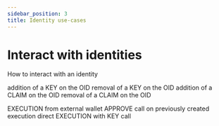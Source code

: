 ```yaml
---
sidebar_position: 3
title: Identity use-cases
---
```


# Interact with identities

How to interact with an identity

addition of a KEY on the OID
removal of a KEY on the OID
addition of a CLAIM on the OID
removal of a CLAIM on the OID

EXECUTION from external wallet
APPROVE call on previously created execution
direct EXECUTION with KEY call
